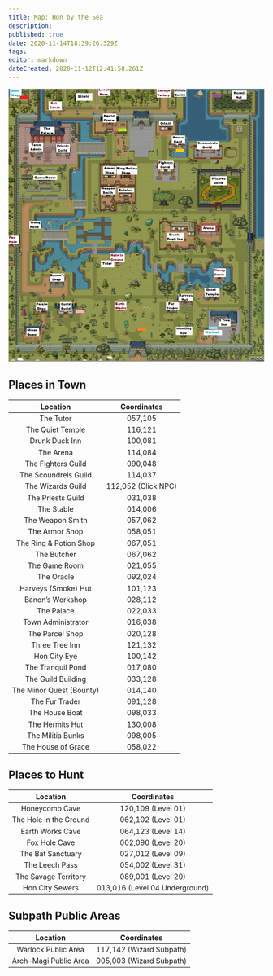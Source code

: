 ```yaml
---
title: Map: Hon by the Sea
description: 
published: true
date: 2020-11-14T18:39:26.329Z
tags: 
editor: markdown
dateCreated: 2020-11-12T12:41:58.261Z
---
```



![hon_by_the_sea.png](/images/hon_by_the_sea.png)
## Places in Town
| Location | Coordinates |
| :---: | :---: | 
|The Tutor |	057,105 |
|The Quiet Temple |	116,121|
Drunk Duck Inn |	100,081|
The Arena |	114,084|
The Fighters Guild |	090,048|
The Scoundrels Guild |	114,037|
The Wizards Guild |	112,052 (Click NPC)|
The Priests Guild |	031,038|
The Stable |	014,006|
The Weapon Smith |	057,062|
The Armor Shop |	058,051|
The Ring & Potion Shop |	067,051|
The Butcher |067,062|
The Game Room	|021,055|
The Oracle |	092,024|
Harveys (Smoke) Hut |	101,123|
Banon’s Workshop |	028,112|
The Palace 	|022,033|
Town Administrator |	016,038|
The Parcel Shop |	020,128|
Three Tree Inn | 121,132|
Hon City Eye | 100,142|
The Tranquil Pond |017,080|
The Guild Building |033,128|
The Minor Quest (Bounty)| 014,140|
The Fur Trader |	091,128|
The House Boat |	098,033|
The Hermits Hut |	130,008|
The Militia Bunks |	098,005|
The House of Grace |	058,022 |
## Places to Hunt
| Location | Coordinates |
| :---: | :---: | 
|Honeycomb Cave 	|120,109 (Level 01)|
|The Hole in the Ground |	062,102 (Level 01)|
|Earth Works Cave |	064,123 (Level 14)|
|Fox Hole Cave| 	002,090 (Level 20)|
|The Bat Sanctuary |	027,012 (Level 09)|
|The Leech Pass| 	054,002 (Level 31)|
|The Savage Territory| 	089,001 (Level 20)|
|Hon City Sewers| 	013,016 (Level 04 Underground)|
## Subpath Public Areas
| Location | Coordinates |
| :---: | :---: |
| Warlock Public Area |	117,142 (Wizard Subpath)|
|Arch-Magi Public Area |	005,003 (Wizard Subpath) |